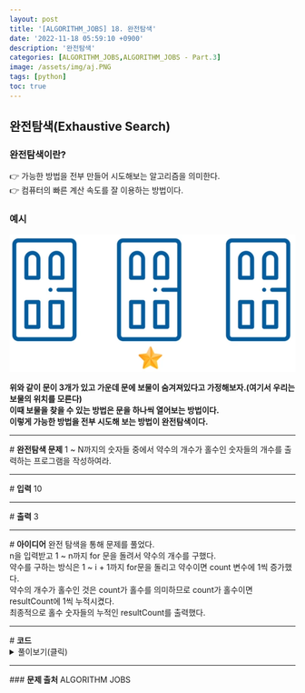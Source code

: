 ```yaml
---
layout: post
title: '[ALGORITHM_JOBS] 18. 완전탐색'
date: '2022-11-18 05:59:10 +0900'
description: '완전탐색'
categories: [ALGORITHM_JOBS,ALGORITHM_JOBS - Part.3]
image: /assets/img/aj.PNG
tags: [python]
toc: true
---
```

## <b>완전탐색(Exhaustive Search)</b>
### <b>완전탐색이란?</b>
👉 가능한 방법을 전부 만들어 시도해보는 알고리즘을 의미한다.<br>
👉 컴퓨터의 빠른 계산 속도를 잘 이용하는 방법이다.
### <b>예시</b>
<img src="/assets/img/1/door.PNG" width="700px" alt="표사진">

<b>위와 같이 문이 3개가 있고 가운데 문에 보물이 숨겨져있다고 가정해보자.(여기서 우리는 보물의 위치를 모른다)<br>
이때 보물을 찾을 수 있는 방법은 문을 하나씩 열어보는 방법이다.<br>
이렇게 가능한 방법을 전부 시도해 보는 방법이 완전탐색이다.</b>
<hr>
# <b>완전탐색 문제</b>
1 ~ N까지의 숫자들 중에서 약수의 개수가 홀수인 숫자들의 개수를 출력하는 프로그램을 작성하여라.
<hr>
# <b>입력</b>
10
<hr>
# <b>출력</b>
3
<hr>
# <b>아이디어</b>
완전 탐색을 통해 문제를 풀었다.<br>
n을 입력받고 1 ~ n까지 for 문을 돌려서 약수의 개수를 구했다.<br>
약수를 구하는 방식은 1 ~ i + 1까지 for문을 돌리고 약수이면 count 변수에 1씩 증가했다.<br>
약수의 개수가 홀수인 것은 count가 홀수를 의미하므로 count가 홀수이면 resultCount에 1씩 누적시켰다.<br>
최종적으로 홀수 숫자들의 누적인 resultCount를 출력했다.
<hr>
# <b>코드</b>
<details>
<summary id="summary1">풀이보기(클릭)</summary>
<div markdown="1">

~~~python
n = int(input())
resultCount = 0
for i in range(1, n + 1):
    count = 0
    for j in range(1, i+1):
        if i % j == 0:
            count += 1
    if count % 2 != 0:
        resultCount += 1
print(resultCount)
~~~
</div>
</details>

<hr>
### <b>문제 출처</b>
ALGORITHM JOBS